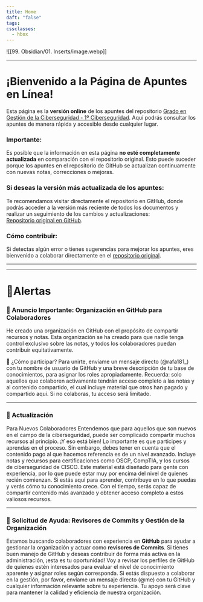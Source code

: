 ```yaml
---
title: Home
daft: "false"
tags: 
cssclasses:
  - hbox
---
```

![[99. Obsidian/01. Inserts/image.webp]]

---
# ¡Bienvenido a la Página de Apuntes en Línea!

Esta página es la **versión online** de los apuntes del repositorio [Grado en Gestión de la Ciberseguridad - 1º Ciberseguridad](https://github.com/Grado-en-Gestion-de-la-Ciberseguridad/1-Ciberseguridad). Aquí podrás consultar los apuntes de manera rápida y accesible desde cualquier lugar.

### Importante:
Es posible que la información en esta página **no esté completamente actualizada** en comparación con el repositorio original. Esto puede suceder porque los apuntes en el repositorio de GitHub se actualizan continuamente con nuevas notas, correcciones o mejoras.

### Si deseas la versión más actualizada de los apuntes:
Te recomendamos visitar directamente el repositorio en GitHub, donde podrás acceder a la versión más reciente de todos los documentos y realizar un seguimiento de los cambios y actualizaciones:  
[Repositorio original en GitHub](https://github.com/Grado-en-Gestion-de-la-Ciberseguridad/1-Ciberseguridad).

### Cómo contribuir:
Si detectas algún error o tienes sugerencias para mejorar los apuntes, eres bienvenido a colaborar directamente en el [repositorio original](https://github.com/Grado-en-Gestion-de-la-Ciberseguridad/1-Ciberseguridad).

---
---
# 📢Alertas
### 📢 Anuncio Importante: Organización en GitHub para Colaboradores
  He creado una organización en GitHub con el propósito de compartir recursos y notas. Esta organización se ha creado para que nadie tenga control exclusivo sobre las notas, y todos los colaboradores puedan contribuir equitativamente. 
  
  🔐 ¿Cómo participar? Para unirte, envíame un mensaje directo (@rafa181_) con tu nombre de usuario de GitHub y una breve descripción de tu base de conocimientos, para asignar los roles apropiadamente. Recuerda: solo aquellos que colaboren activamente tendrán acceso completo a las notas y al contenido compartido, el cual incluye material que otros han pagado y compartido aquí. Si no colaboras, tu acceso será limitado. 

---
###  📢 Actualización   
Para Nuevos Colaboradores Entendemos que para aquellos que son nuevos en el campo de la ciberseguridad, puede ser complicado compartir muchos recursos al principio. ¡Y eso está bien! Lo importante es que participes y aprendas en el proceso. Sin embargo, debes tener en cuenta que el contenido pago al que hacemos referencia es de un nivel avanzado. Incluye notas y recursos para certificaciones como OSCP, CompTIA, y los cursos de ciberseguridad de CISCO. Este material está diseñado para gente con experiencia, por lo que puede estar muy por encima del nivel de quienes recién comienzan. Si estás aquí para aprender, contribuye en lo que puedas y verás cómo tu conocimiento crece. Con el tiempo, serás capaz de compartir contenido más avanzado y obtener acceso completo a estos valiosos recursos. 

---
### 📢 **Solicitud de Ayuda: Revisores de Commits y Gestión de la Organización**
Estamos buscando colaboradores con experiencia en **GitHub** para ayudar a gestionar la organización y actuar como **revisores de Commits**. Si tienes buen manejo de GitHub y deseas contribuir de forma más activa en la administración, ¡esta es tu oportunidad! Voy a revisar los perfiles de GitHub de quienes estén interesados para evaluar el nivel de conocimiento aparente y asignar roles según corresponda. Si estás dispuesto a colaborar en la gestión, por favor, envíame un mensaje directo (@me) con tu GitHub y cualquier información relevante sobre tu experiencia. Tu apoyo será clave para mantener la calidad y eficiencia de nuestra organización.